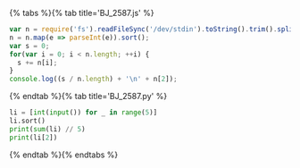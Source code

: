 {% tabs %}{% tab title='BJ_2587.js' %}

```js
var n = require('fs').readFileSync('/dev/stdin').toString().trim().split('\n');
n = n.map(e => parseInt(e)).sort();
var s = 0;
for(var i = 0; i < n.length; ++i) {
  s += n[i];
}
console.log((s / n.length) + '\n' + n[2]);
```

{% endtab %}{% tab title='BJ_2587.py' %}

```py
li = [int(input()) for _ in range(5)]
li.sort()
print(sum(li) // 5)
print(li[2])
```

{% endtab %}{% endtabs %}
